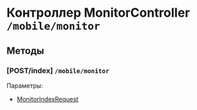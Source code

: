 # Контроллер MonitorController `/mobile/monitor`

## Методы

### [POST/index]  `/mobile/monitor`

Параметры: 

- [MonitorIndexRequest](../OBJECT.md#MonitorIndexRequest) 
